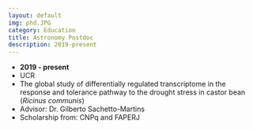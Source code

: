 ```yaml
---
layout: default
img: phd.JPG
category: Education
title: Astronomy Postdoc
description: 2019-present
---
```


* __2019 - present__
* UCR
* The global study of differentially regulated transcriptome in the response and tolerance pathway to the drought stress in castor bean (*Ricinus communis*)
* Advisor: Dr. Gilberto Sachetto-Martins
* Scholarship from: CNPq and FAPERJ
 
